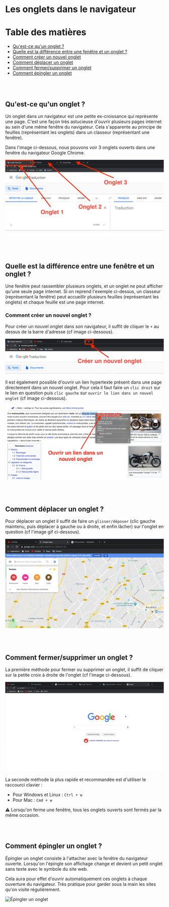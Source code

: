 # Les onglets dans le navigateur

# Table des matières

  * [Qu'est-ce qu'un onglet ?](#qu-est-ce-qu-un-onglet)
  * [Quelle est la différence entre une fenêtre et un onglet ?](#difference-entre-fenetre-et-onglet)
  * [Comment créer un nouvel onglet](#comment-creer-un-onglet)
  * [Comment déplacer un onglet](#comment-deplacer-un-onglet)
  * [Comment fermer/supprimer un onglet](#comment-fermer-supprimer-un-onglet)
  * [Comment épingler un onglet](#comment-epingler-un-onglet)


<br/><br/>


## <a name="qu-est-ce-qu-un-onglet">Qu'est-ce qu'un onglet ?</a>

Un onglet dans un navigateur est une petite ex-croissance qui représente une page. C'est une façon très astucieuse d'ouvrir plusieurs pages internet au sein d'une même fenêtre du navigateur.
Cela s'apparente au principe de feuilles (représentant les onglets) dans un classeur (représentant une fenêtre).

Dans l'image ci-dessous, nous pouvons voir 3 onglets ouverts dans une fenêtre du navigateur Google Chrome.

![3 onglets ouverts dans Google Chrome](../img/onglets.png)


<br/><br/>


## <a name="difference-entre-fenetre-et-onglet">Quelle est la différence entre une fenêtre et un onglet ?</a>

Une fenêtre peut rassembler plusieurs onglets, et un onglet ne peut afficher qu'une seule page internet.
Si on reprend l'exemple ci-dessus, un classeur (représentant la fenêtre) peut accueillir plusieurs feuilles (représentant les onglets) et chaque feuille est une page internet.

### <a name="comment-creer-un-onglet">Comment créer un nouvel onglet ?</a>

Pour créer un nouvel onglet dans son navigateur, il suffit de cliquer le `+` au dessus de la barre d'adresse (cf image ci-dessous).

![créer un nouvel onglet dans Google Chrome](../img/creer-nouvel-onglet.png)

Il est également possible d'ouvrir un lien hypertexte présent dans une page directement dans un nouvel onglet. Pour cela il faut faire un `clic droit` sur le lien en question puis `clic gauche` sur `ouvrir le lien dans un nouvel onglet` (cf image ci-dessous).

![Ouvrir un lien dans un nouvel onglet dans Google Chrome](../img/ouvrir-lien-nouvel-onglet.png)


<br/><br/>


## <a name="comment-deplacer-un-onglet">Comment déplacer un onglet ?</a>

Pour déplacer un onglet il suffit de faire un `glisser/déposer` (clic gauche maintenu, puis déplacer à gauche ou à droite, et enfin lâcher) sur l'onglet en question (cf l'image gif ci-dessous).

![Déplacer un onglet dans Google Chrome](../img/deplacer-des-onglets.gif)


<br/><br/>


## <a name="comment-fermer-supprimer-un-onglet">Comment fermer/supprimer un onglet ?</a>

La première méthode pour fermer ou supprimer un onglet, il suffit de cliquer sur la petite croix à droite de l'onglet (cf l'image ci-dessous).

![Fermer un onglet](../img/fermer-un-onglet.gif)


La seconde méthode la plus rapide et recommandée est d'utiliser le raccourci clavier :

* Pour Windows et Linux : `Ctrl + w`
* Pour Mac : `Cmd + w`

⚠️  Lorsqu'on ferme une fenêtre, tous les onglets ouverts sont fermés par la même occasion.


<br/><br/>


## <a name="comment-epingler-un-onglet">Comment épingler un onglet ?</a>

Épingler un onglet consiste à l'attacher avec la fenêtre du navigateur ouverte. Lorsqu'on l'épingle son affichage change et devient un petit onglet sans texte avec le symbole du site web.

Cela aura pour effet d'ouvrir automatiquement ces onglets à chaque ouverture du navigateur. Très pratique pour garder sous la main les sites qu'on visite régulièrement.


![Épingler un onglet](../img/comment-epingler-un-onglet.gif)



